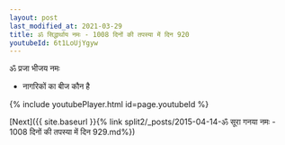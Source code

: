 ```yaml
---
layout: post
last_modified_at: 2021-03-29
title: ॐ सिद्धार्थाय नमः - 1008 दिनों की तपस्या में दिन 920
youtubeId: 6t1LoUjYgyw
---
```

 
 
 ॐ प्रजा भीजय नमः  
 
 -  नागरिकों का बीज कौन है 
 
  
 
  
 
 
 
 
 
 


{% include youtubePlayer.html id=page.youtubeId %}
 
[Next]({{ site.baseurl }}{% link  split2/_posts/2015-04-14-ॐ सूरा गनया नमः - 1008 दिनों की तपस्या में दिन 929.md%})
 
